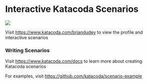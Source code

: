 # Interactive Katacoda Scenarios

[![](http://shields.katacoda.com/katacoda/briandudey/count.svg)](https://www.katacoda.com/briandudey "Get your profile on Katacoda.com")

Visit https://www.katacoda.com/briandudey to view the profile and interactive scenarios

### Writing Scenarios
Visit https://www.katacoda.com/docs to learn more about creating Katacoda scenarios

For examples, visit https://github.com/katacoda/scenario-example
